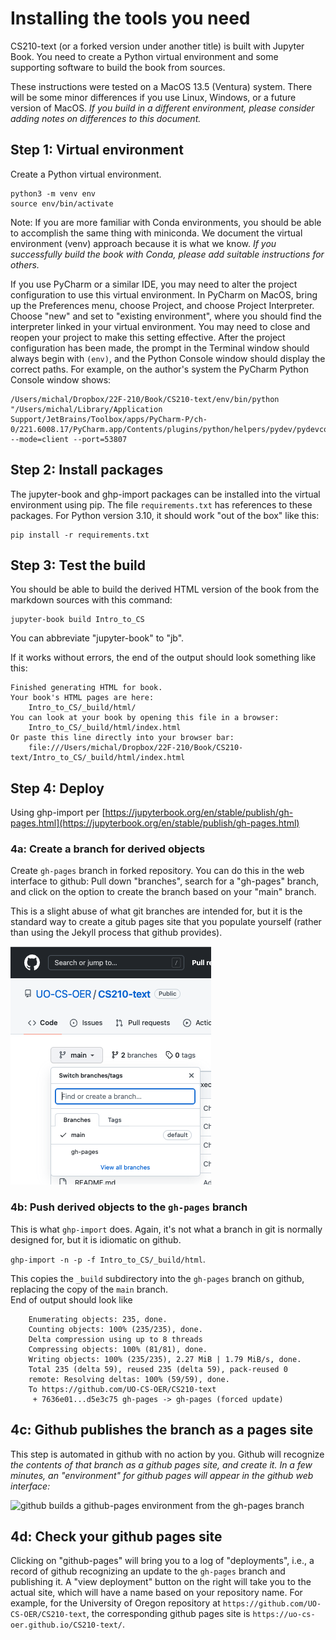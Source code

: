 # Installing the tools you need

CS210-text (or a forked version under 
another title) is built with Jupyter Book. 
You need to create a Python virtual environment
and some supporting software to build
the book from sources. 

These instructions were tested on a MacOS
13.5 (Ventura) system.  There will be some
minor differences if you use Linux, Windows, 
or a future version of MacOS.  _If you build in a different 
environment, please consider adding notes on differences
to this document._

## Step 1:  Virtual environment

Create a Python virtual environment. 

```commandline
python3 -m venv env
source env/bin/activate
```

Note:  If you are more familiar with Conda environments, you should
be able to accomplish the same thing with miniconda.  We document the
virtual environment (venv) approach because it is what we know.  _If
you successfully build the book with Conda, please add suitable
instructions for others._

If you use PyCharm or a similar IDE, you may need to alter the 
project configuration to use this virtual environment.  In PyCharm on
MacOS, bring up the Preferences menu, choose Project, and choose 
Project Interpreter.  Choose "new" and set to "existing environment",
where you should find the interpreter linked in your virtual 
environment.  You may need to close and reopen your project to make
this setting effective.  After the project configuration has been made,
the prompt in the Terminal window should always begin with `(env)`,
and the Python Console window should display the correct paths.  For
example, on the author's system the PyCharm Python Console window
shows: 

```commandline
/Users/michal/Dropbox/22F-210/Book/CS210-text/env/bin/python "/Users/michal/Library/Application Support/JetBrains/Toolbox/apps/PyCharm-P/ch-0/221.6008.17/PyCharm.app/Contents/plugins/python/helpers/pydev/pydevconsole.py" --mode=client --port=53807
```

## Step 2:  Install packages

The jupyter-book and ghp-import packages can be installed into the
virtual environment using pip. The file `requirements.txt` has
references to these packages.  For Python version 3.10, it should 
work "out of the box" like this: 

```commandline
pip install -r requirements.txt
```

## Step 3:  Test the build

You should be able to build the derived HTML version of the book from
the markdown sources with this command: 

```commandline
jupyter-book build Intro_to_CS
```

You can abbreviate "jupyter-book" to "jb". 

If it works without errors, the end of the output should look 
something like this: 

```commandline
Finished generating HTML for book.
Your book's HTML pages are here:
    Intro_to_CS/_build/html/
You can look at your book by opening this file in a browser:
    Intro_to_CS/_build/html/index.html
Or paste this line directly into your browser bar:
    file:///Users/michal/Dropbox/22F-210/Book/CS210-text/Intro_to_CS/_build/html/index.html        
```

## Step 4: Deploy

  Using ghp-import per
  [https://jupyterbook.org/en/stable/publish/gh-pages.html](https://jupyterbook.org/en/stable/publish/gh-pages.html)

### 4a: Create a branch for derived objects 

Create `gh-pages` branch in forked repository.  You can do this in 
the web interface to github:  Pull down "branches", search for a 
"gh-pages" branch, and click on the option to create the branch 
based on your "main" branch.   

This is a slight abuse of what git 
branches are intended for, but it is the standard way to create a
gitub pages site that you populate yourself (rather than using the
Jekyll process that github provides).

![Search for the gh-pages branch to create it](img/gh-pages-branch.png)

### 4b: Push derived objects to the `gh-pages` branch

This is what `ghp-import` does.   Again, it's not what a branch in
git is normally designed for, but it is idiomatic on github. 

`ghp-import -n -p -f Intro_to_CS/_build/html`.  

This copies the 
`_build` subdirectory into the `gh-pages` branch on github, 
replacing the copy of the `main` branch.  
End of output should look like 

```commandline
    Enumerating objects: 235, done.
    Counting objects: 100% (235/235), done.
    Delta compression using up to 8 threads
    Compressing objects: 100% (81/81), done.
    Writing objects: 100% (235/235), 2.27 MiB | 1.79 MiB/s, done.
    Total 235 (delta 59), reused 235 (delta 59), pack-reused 0
    remote: Resolving deltas: 100% (59/59), done.
    To https://github.com/UO-CS-OER/CS210-text
     + 7636e01...d5e3c75 gh-pages -> gh-pages (forced update)
```

## 4c: Github publishes the branch as a pages site

This step is automated in github with no action by you. 
Github will recognize 
_the contents of that branch as a github pages site, and create it. 
In a few minutes, an "environment" for github pages will appear in 
the github web interface:_ 

![github builds a github-pages environment from the gh-pages 
  branch](img/github-pages-environ.png)

## 4d: Check your github pages site

Clicking on "github-pages" will bring you to a log of 
"deployments", i.e., a record of github recognizing an update to 
the `gh-pages` branch and publishing it.  A "view deployment" 
button on the right will take you to the actual site, which will 
have a name based on your repository name.  For example, for the 
University of Oregon repository at 
`https://github.com/UO-CS-OER/CS210-text`, the corresponding 
github pages site is 
`https://uo-cs-oer.github.io/CS210-text/`. 
